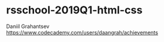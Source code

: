 # rsschool-2019Q1-html-css
Daniil Grahantsev
https://www.codecademy.com/users/daangrah/achievements
